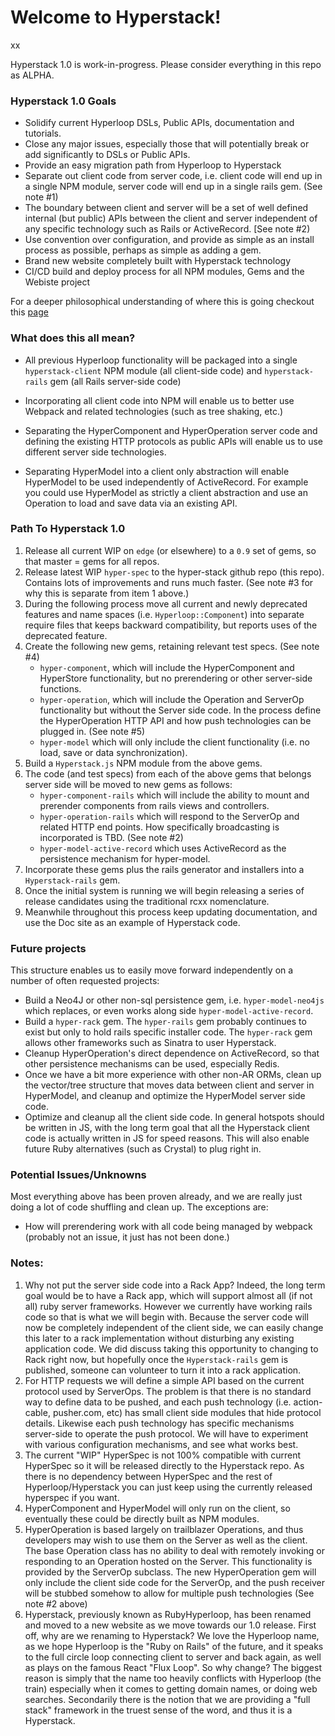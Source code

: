 # Welcome to Hyperstack!

xx

Hyperstack 1.0 is work-in-progress. Please consider everything in this repo as ALPHA.

### Hyperstack 1.0 Goals

* Solidify current Hyperloop DSLs, Public APIs, documentation and tutorials.
* Close any major issues, especially those that will potentially break or add significantly to DSLs or Public APIs.
* Provide an easy migration path from Hyperloop to Hyperstack
* Separate out client code from server code, i.e. client code will end up in a single NPM module, server code will end up in a single rails gem.  (See note #1)
* The boundary between client and server will be a set of well defined internal (but public) APIs between the client and server independent of any specific technology such as Rails or ActiveRecord. [See note #2)
* Use convention over configuration, and provide as simple as an install process as possible, perhaps as simple as adding a gem.
* Brand new website completely built with Hyperstack technology
* CI/CD build and deploy process for all NPM modules, Gems and the Webiste project

For a deeper philosophical understanding of where this is going checkout this [page](https://github.com/Hyperstack-org/website/wiki/Rethinking-Hyperstack)

### What does this all mean?

* All previous Hyperloop functionality will be packaged into a single `hyperstack-client` NPM module (all client-side code) and `hyperstack-rails` gem (all Rails server-side code)
* Incorporating all client code into NPM will enable us to better use Webpack and related technologies (such as tree shaking, etc.)  
* Separating the HyperComponent and HyperOperation server code and defining the existing HTTP protocols as public APIs will enable us to use different server side technologies.

* Separating HyperModel into a client only abstraction will enable HyperModel to be used independently of ActiveRecord.  For example you could use HyperModel as strictly a client abstraction and use an Operation to load and save data via an existing API.

### Path To Hyperstack 1.0

1. Release all current WIP on `edge` (or elsewhere) to a `0.9` set of gems, so that master = gems for all repos.
1. Release latest WIP `hyper-spec` to the hyper-stack github repo (this repo).  Contains lots of improvements and runs much faster. (See note #3 for why this is separate from item 1 above.)
1. During the following process move all current and newly deprecated features and name spaces (i.e. `Hyperloop::Component`) into separate require files that keeps backward compatibility, but reports uses of the deprecated feature.  
1. Create the following new gems, retaining relevant test specs.  (See note #4)
   * `hyper-component`, which will include the HyperComponent and HyperStore functionality, but no prerendering or other server-side functions.
   * `hyper-operation`, which will include the Operation and ServerOp functionality but without the Server side code.  In the process define the HyperOperation HTTP API and how push technologies can be plugged in. (See note #5)
   * `hyper-model` which will only include the client functionality (i.e. no load, save or data synchronization).
1. Build a `Hyperstack.js` NPM module from the above gems.
1. The code (and test specs) from each of the above gems that belongs server side will be moved to new gems as follows:
   * `hyper-component-rails` which will include the ability to mount and prerender components from rails views and controllers.
   * `hyper-operation-rails` which will respond to the ServerOp and related HTTP end points.  How specifically broadcasting is incorporated is TBD. (See note #2)
   * `hyper-model-active-record` which uses ActiveRecord as the persistence mechanism for hyper-model.  
1. Incorporate these gems plus the rails generator and installers into a `Hyperstack-rails` gem.
1. Once the initial system is running we will begin releasing a series of release candidates using the traditional rcxx nomenclature.
1. Meanwhile throughout this process keep updating documentation, and use the Doc site as an example of Hyperstack code.

### Future projects
This structure enables us to easily move forward independently on a number of often requested projects:
* Build a Neo4J or other non-sql persistence gem, i.e. `hyper-model-neo4js` which replaces, or even works along side `hyper-model-active-record`.
* Build a `hyper-rack` gem.  The `hyper-rails` gem probably continues to exist but only to hold rails specific installer code.  The `hyper-rack` gem allows other frameworks such as Sinatra to user Hyperstack.
* Cleanup HyperOperation's direct dependence on ActiveRecord, so that other persistence mechanisms can be used, especially Redis.
* Once we have a bit more experience with other non-AR ORMs, clean up the vector/tree structure that moves data between client and server in HyperModel, and cleanup and optimize the HyperModel server side code.
* Optimize and cleanup all the client side code.  In general hotspots should be written in JS, with the long term goal that all the Hyperstack client code is actually written in JS for speed reasons.  This will also enable future Ruby alternatives (such as Crystal) to plug right in.

### Potential Issues/Unknowns
Most everything above has been proven already, and we are really just doing a lot of code shuffling and clean up.  The exceptions are:
* How will prerendering work with all code being managed by webpack (probably not an issue, it just has not been done.)

### Notes:
1. Why not put the server side code into a Rack App?  Indeed, the long term goal would be to have a Rack app, which will support almost all (if not all) ruby server frameworks.  However we currently have working rails code so that is what we will begin with.  Because the server code will now be completely independent of the client side, we can easily change this later to a rack implementation without disturbing any existing application code.  We did discuss taking this opportunity to changing to Rack right now, but hopefully once the `Hyperstack-rails` gem is published, someone can volunteer to turn it into a rack application.
2. For HTTP requests we will define a simple API based on the current protocol used by ServerOps.  The problem is that there is no standard way to define data to be pushed, and each push technology (i.e. action-cable, pusher.com, etc) has small client side modules that hide protocol details.  Likewise each push technology has specific mechanisms server-side to operate the push protocol.  We will have to experiment with various configuration mechanisms, and see what works best.
3. The current "WIP" HyperSpec is not 100% compatible with current HyperSpec so it will be released directly to the Hyperstack repo.  As there is no dependency between HyperSpec and the rest of Hyperloop/Hyperstack you can just keep using the currently released hyperspec if you want.
4. HyperComponent and HyperModel will only run on the client, so eventually these could be directly built as NPM modules.
5. HyperOperation is based largely on trailblazer Operations, and thus developers may wish to use them on the Server as well as the client.  The base Operation class has no ability to deal with remotely invoking or responding to an Operation hosted on the Server.   This functionality is provided by the ServerOp subclass.  The new HyperOperation gem will only include the client side code for the ServerOp, and the push receiver will be stubbed somehow to allow for multiple push technologies (See note #2 above)
6. Hyperstack, previously known as RubyHyperloop, has been renamed and moved to a new website as we move towards our 1.0 release. First off, why are we renaming to Hyperstack?  We love the Hyperloop name, as we hope Hyperloop is the "Ruby on Rails" of the future, and it speaks to the full circle loop connecting client to server and back again, as well as plays on the famous React "Flux Loop".  So why change?  The biggest reason is simply that the name too heavily conflicts with Hyperloop (the train) especially when it comes to getting domain names, or doing web searches.  Secondarily there is the notion that we are providing a "full stack" framework in the truest sense of the word, and thus it is a Hyperstack.   

